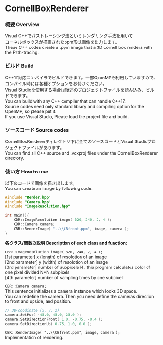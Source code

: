 # CornellBoxRenderer
     
### 概要 Overview
Visual C++でパストレーシング法というレンダリング手法を用いて       
コーネルボックスが描画されたppm形式画像を出力します。     
These C++ codes create a .ppm image that a 3D cornell box renders with the Path-tracing.     
     
### ビルド Build
C++17対応コンパイラでビルドできます。一部OpenMPを利用していますので、コンパイル時には各種オプションをお付けください。    
Visual Studioを使用する場合は後述のプロジェクトファイルを読み込み、ビルドできます。     
You can build with any C++ compiler that can handle C++17.     
Source codes need only standard library and compiling option for the OpenMP, so please put it.     
If you use Visual Studio, Please load the project file and build.
     
### ソースコード Source codes
CornellBoxRendererディレクトリ下に全てのソースコードとVisual Studioプロジェクトファイルがあります。     
You can find all C++ source and .vcxproj files under the CornellBoxRenderer directory.     
     
### 使い方 How to use
以下のコードで画像を描き出します。     
You can create an image by following code.

```cpp
#include "Render.hpp"
#include "Camera.hpp"
#include "ImageResolution.hpp"

int main(){
	CBR::ImageResolution image( 320, 240, 2, 4 ); 
	CBR::Camera camera;
	CBR::RenderImage( "..\\CBfront.ppm", image, camera );
}
```

**各クラス/関数の説明**
**Description of each class and function:**

`CBR::ImageResolution image( 320, 240, 2, 4 );`     
[1st parameter] x (length) of resolotion of an image     
[2nd parameter] y (width) of resolotion of an image     
[3rd parameter] number of subpixels N : this program calculates color of one pixel divided N*N subpixels     
[4th parameter] number of sampling times by one subpixel     
     
`CBR::Camera camera;`     
This sentence initializes a camera instance which looks 3D space.     
You can redefine the camera. Then you need define the cameras direction to front and upside, and position.     
```cpp
// 3D-coodinate (x, y, z)
camera.SetPos( -45.0, 45.0, 25.0 );
camera.SetDirectionFront( 1.0, -0.75, -0.4 );
camera.SetDirectionUp( 0.75, 1.0, 0.0 );
```     
     
`CBR::RenderImage( "..\\CBfront.ppm", image, camera );`     
Implementation of rendering.     
